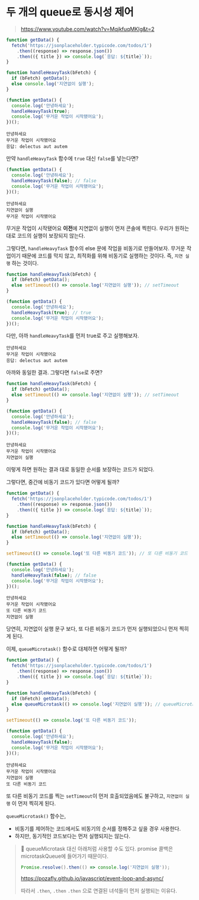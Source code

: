# 두 개의 queue로 동시성 제어

> https://www.youtube.com/watch?v=MqjkfuqMKIg&t=2

```js
function getData() {
  fetch('https://jsonplaceholder.typicode.com/todos/1')
    .then((response) => response.json())
    .then(({ title }) => console.log(`응답: ${title}`));
}

function handleHeavyTask(bFetch) {
  if (bFetch) getData();
  else console.log('지연없이 실행');
}

(function getData() {
  console.log('안녕하세요');
  handleHeavyTask(true);
  console.log('무거운 작업이 시작됐어요');
})();
```

```
안녕하세요
무거운 작업이 시작됐어요
응답: delectus aut autem
```

만약 `handleHeavyTask` 함수에 `true` 대신 `false`를 넣는다면?

```js
(function getData() {
  console.log('안녕하세요');
  handleHeavyTask(false); // false
  console.log('무거운 작업이 시작됐어요');
})();
```

```
안녕하세요
지연없이 실행
무거운 작업이 시작됐어요
```

무거운 작업이 시작됐어요 **이전**에 지연없이 실행이 먼저 콘솔에 찍힌다. 우리가 원하는대로 코드의 실행이 보장되지 않는다.

그렇다면, `handleHeavyTask` 함수의 else 문에 작업을 비동기로 만들어보자. 무거운 작업이기 때문에 코드를 막지 않고, 최적화를 위해 비동기로 실행하는 것이다. 즉, `지연 실행` 하는 것이다.

```javascript
function handleHeavyTask(bFetch) {
  if (bFetch) getData();
  else setTimeout(() => console.log('지연없이 실행')); // setTimeout
}

(function getData() {
  console.log('안녕하세요');
  handleHeavyTask(true); // true
  console.log('무거운 작업이 시작됐어요');
})();
```

다만, 아까 `handleHeavyTask`를 먼저 true로 주고 실행해보자.

```
안녕하세요
무거운 작업이 시작됐어요
응답: delectus aut autem
```

아까와 동일한 결과. 그렇다면 `false`로 주면?

```js
function handleHeavyTask(bFetch) {
  if (bFetch) getData();
  else setTimeout(() => console.log('지연없이 실행')); // setTimeout
}

(function getData() {
  console.log('안녕하세요');
  handleHeavyTask(false); // false
  console.log('무거운 작업이 시작됐어요');
})();
```

```
안녕하세요
무거운 작업이 시작됐어요
지연없이 실행
```

이렇게 하면 원하는 결과 대로 동일한 순서를 보장하는 코드가 되었다.

그렇다면, 중간에 비동기 코드가 있다면 어떻게 될까?

```js
function getData() {
  fetch('https://jsonplaceholder.typicode.com/todos/1')
    .then((response) => response.json())
    .then(({ title }) => console.log(`응답: ${title}`));
}

function handleHeavyTask(bFetch) {
  if (bFetch) getData();
  else setTimeout(() => console.log('지연없이 실행'));
}

setTimeout(() => console.log('또 다른 비동기 코드')); // 또 다른 비동기 코드

(function getData() {
  console.log('안녕하세요');
  handleHeavyTask(false); // false
  console.log('무거운 작업이 시작됐어요');
})();
```

```
안녕하세요
무거운 작업이 시작됐어요
또 다른 비동기 코드
지연없이 실행
```

당연히, 지연없이 실행 문구 보다, 또 다른 비동기 코드가 먼저 실행되었으니 먼저 찍히게 된다.

이제, `queueMicrotask()` 함수로 대체하면 어떻게 될까?

```js
function getData() {
  fetch('https://jsonplaceholder.typicode.com/todos/1')
    .then((response) => response.json())
    .then(({ title }) => console.log(`응답: ${title}`));
}

function handleHeavyTask(bFetch) {
  if (bFetch) getData();
  else queueMicrotask(() => console.log('지연없이 실행')); // queueMicrotask
}

setTimeout(() => console.log('또 다른 비동기 코드'));

(function getData() {
  console.log('안녕하세요');
  handleHeavyTask(false);
  console.log('무거운 작업이 시작됐어요');
})();
```

```
안녕하세요
무거운 작업이 시작됐어요
지연없이 실행
또 다른 비동기 코드
```

또 다른 비동기 코드를 찍는 `setTimeout`이 먼저 호출되었음에도 불구하고, `지연없이 실행` 이 먼저 찍히게 된다.

`queueMicrotask()` 함수는,

- 비동기를 제어하는 코드에서도 비동기의 순서를 정해주고 싶을 경우 사용한다.
- 하지만, 동기적인 코드보다는 먼저 실행되지는 않는다.

> 📌 queueMicrotask 대신 아래처럼 사용할 수도 있다. promise 콜백은 microtaskQueue에 들어가기 때문이다.
>
> ```js
> Promise.resolve().then(() => console.log('지연없이 실행'));
> ```
>
> https://pozafly.github.io/javascript/event-loop-and-async/
>
> 따라서 `.then`, `.then` `.then` 으로 연결된 녀석들이 먼저 실행되는 이유다.
